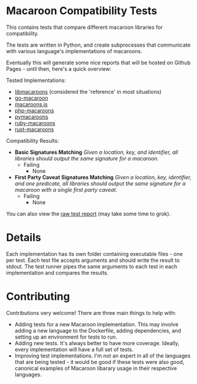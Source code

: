 # Macaroon Compatibility Tests

This contains tests that compare different macaroon libraries for compatibility. 

The tests are written in Python, and create subprocesses that communicate with various language's implementations of macaroons.

Eventually this will generate some nice reports that will be hosted on Github Pages - until then, here's a quick overview:

Tested Implementations:

 - [libmacaroons](https://github.com/rescrv/libmacaroons) (considered the 'reference' in most situations)
 - [go-macaroon](https://github.com/go-macaroon/macaroon)
 - [macaroons.js](https://github.com/nitram509/macaroons.js)
 - [php-macaroons](https://github.com/immense/php-macaroons)
 - [pymacaroons](https://github.com/ecordell/pymacaroons)
 - [ruby-macaroons](https://github.com/localmed/ruby-macaroons)
 - [rust-macaroons](https://github.com/cryptosphere/rust-macaroons)

Compatibility Results:

 - **Basic Signatures Matching** *Given a location, key, and identifier, all libraries should output the same signature for a macaroon.*
     + Failing
         * None
 - **First Party Caveat Signatures Matching** *Given a location, key, identifier, and one predicate, all libraries should output the same signature for a macaroon with a single first party caveat.*
     + Failing
         * None

You can also view the [raw test report](https://rawgit.com/ecordell/macaroon-compatibility/master/report.html) (may take some time to grok).

# Details

Each implementation has its own folder containing executable files - one per test. Each test file accepts arguments and should write the result to stdout. The test runner pipes the same arguments to each test in each implementation and compares the results.

# Contributing

Contributions very welcome! There are three main things to help with:

 - Adding tests for a new Macaroon implementation. This may involve adding a new language to the Dockerfile, adding dependencies, and setting up an environment for tests to run.
 - Adding new tests. It's always better to have more coverage. Ideally, every implementation will have a full set of tests.
 - Improving test implementations. I'm not an expert in all of the languages that are being tested - it would be good if these tests were also good, canonical examples of Macaroon libarary usage in their respective languages.
